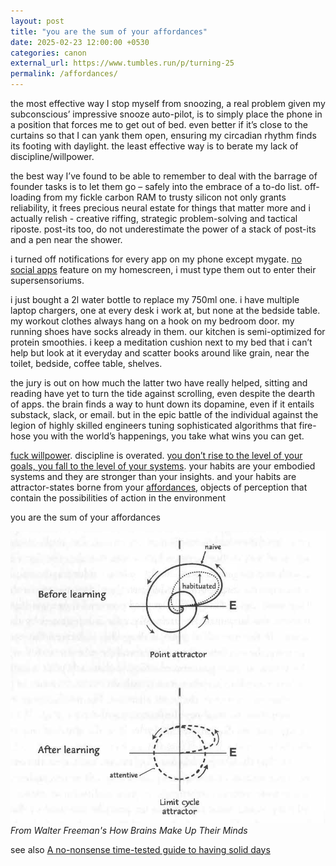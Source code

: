 ```yaml
---
layout: post
title: "you are the sum of your affordances"
date: 2025-02-23 12:00:00 +0530
categories: canon
external_url: https://www.tumbles.run/p/turning-25
permalink: /affordances/
---
```


the most effective way I stop myself from snoozing, a real problem given my subconscious’ impressive snooze auto-pilot, is to simply place the phone in a position that forces me to get out of bed. even better if it’s close to the curtains so that I can yank them open, ensuring my circadian rhythm finds its footing with daylight. the least effective way is to berate my lack of discipline/willpower.

the best way I’ve found to be able to remember to deal with the barrage of founder tasks is to let them go – safely into the embrace of a to-do list. off-loading from my fickle carbon RAM to trusty silicon not only grants reliability, it frees precious neural estate for things that matter more and i actually relish - creative riffing, strategic problem-solving and tactical riposte. post-its too, do not underestimate the power of a stack of post-its and a pen near the shower.

i turned off notifications for every app on my phone except mygate. [no social apps](https://www.tumbles.run/p/deleting-the-apps-for-the-nth-time) feature on my homescreen, i must type them out to enter their supersensoriums.

i just bought a 2l water bottle to replace my 750ml one. i have multiple laptop chargers, one at every desk i work at, but none at the bedside table. my workout clothes always hang on a hook on my bedroom door. my running shoes have socks already in them. our kitchen is semi-optimized for protein smoothies. i keep a meditation cushion next to my bed that i can’t help but look at it everyday and scatter books around like grain, near the toilet, bedside, coffee table, shelves.

the jury is out on how much the latter two have really helped, sitting and reading have yet to turn the tide against scrolling, even despite the dearth of apps. the brain finds a way to hunt down its dopamine, even if it entails substack, slack, or email. but in the epic battle of the individual against the legion of highly skilled engineers tuning sophisticated algorithms that fire-hose you with the world’s happenings, you take what wins you can get.

[fuck willpower](https://usefulfictions.substack.com/p/fuck-willpower). discipline is overated. [you don’t rise to the level of your goals, you fall to the level of your systems](https://en.wikipedia.org/wiki/Atomic_Habits). your habits are your embodied systems and they are stronger than your insights. and your habits are attractor-states borne from your [affordances](https://cs.brown.edu/courses/cs137/2017/readings/Gibson-AFF.pdf), objects of perception that contain the possibilities of action in the environment

you are the sum of your affordances

![Atractor and limit cycle](/posts_assets/freeman_attractors.png)
*From Walter Freeman's How Brains Make Up Their Minds*


see also
[A no-nonsense time-tested guide to having solid days](www.dogl.uk/solid-days/)
